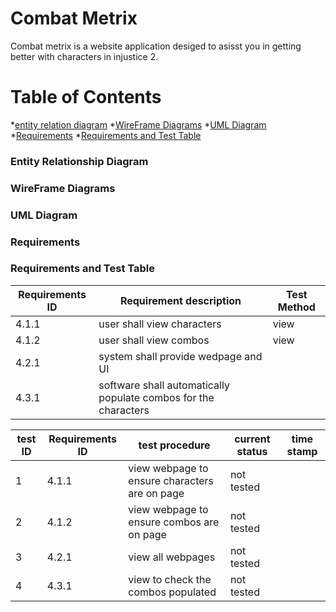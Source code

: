 # Combat Metrix
 Combat metrix is a website application desiged to asisst you in getting better with characters in injustice 2.
 # Table of Contents
 <!--ts-->
 *[entity relation diagram](#entity-relationship-diagram)
 *[WireFrame Diagrams](#wireframe-diagrams)
 *[UML Diagram](#uml-diagram)
 *[Requirements](#requirements)
 *[Requirements and Test Table](#requirements-and-test-table)
 <!--te-->
 ### Entity Relationship Diagram
 
 
 ### WireFrame Diagrams
 
 ### UML Diagram
 
 ### Requirements
 
 ### Requirements and Test Table
| Requirements ID | Requirement description                                         | Test Method |
|-----------------|-----------------------------------------------------------------|-------------|
| 4.1.1           | user shall view characters                                      | view        |
| 4.1.2           | user shall view combos                                          | view        |
| 4.2.1           | system shall provide wedpage and UI                             |             |
| 4.3.1           | software shall automatically populate combos for the characters |             |

| test ID | Requirements ID | test procedure                                | current status | time stamp |
|---------|-----------------|-----------------------------------------------|----------------|------------|
| 1       | 4.1.1           | view webpage to ensure characters are on page | not tested     |            |
| 2       | 4.1.2           | view webpage to ensure combos are on page     | not tested     |            |
| 3       | 4.2.1           | view all webpages                             | not tested     |            |
| 4       | 4.3.1           | view to check the combos populated            | not tested     |            |
